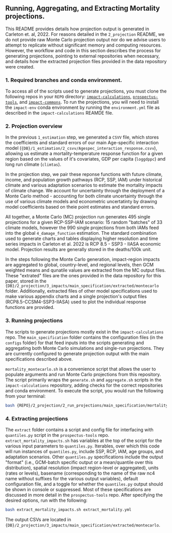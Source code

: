 ##  Running, Aggregating, and Extracting Mortality projections.

This README provides details how projection output is generated in Carleton et. al, 2022. For reasons detailed in the `2_projection` README, we do not provide raw Monte Carlo projection output nor do we advise users to attempt to replicate without significant memory and computing resources. However, the workflow and code in this section describes the process for generating projections, pointing to external repositories when necessary, and details how the extracted projection files provided in the data repository were created. 

### 1. Required branches and conda environment.

To access all of the scripts used to generate projections, you must clone the following repos in your `REPO` directory: [`impact-calculations`](https://github.com/ClimateImpactLab/impact-calculations), [`prospectus-tools`](https://github.com/jrising/prospectus-tools), and [`impact-commons`](https://github.com/ClimateImpactLab/impact-common). To run the projections, you will need to install the `impact-env` conda environment by running the `environment.yml` file as described in the `impact-calculations` REAMDE file.  

### 2. Projection overview

In the previous `1_estimation` step, we generated a `CSVV` file, which stores the coefficients and standard errors of our main Age-specific interaction model (`{DB}/1_estimation/2_csvv/Agespec_interaction_response.csvv`), allowing us estimate a mortality-temperature response function for a given region based on the values of it's covariates, GDP per capita (`loggdppc`) and long run climate (`climtas`).

In the projection step, we pair these reponse functions with future climate, income, and population growth pathways (RCP, SSP, IAM) under historical climate and various adaptation scenarios to estimate the mortality impacts of climate change. We account for uncertainty through the deployment of a Monte Carlo method - accounting for both climate uncertainty through the use of various climate models and econometric uncertatinty by drawing model coefficients based on theie point estimates and standard errors. 

All together, a Monte Carlo (MC) projection run generates 495 single projections for a given RCP-SSP-IAM scenario: 15 random "batches" of 33 climate models, however the 990 single projections from both IAMs feed into the global `4_damage_function` estimation. The standard combination used to generate charts and tables displaying higher resolution and time series impacts in Carleton et al. 2022 is RCP 8.5 - SSP3 - IIASA economic model. Projection results are generally stored in the deaths/100k unit.

In the steps following the Monte Carlo generation, impact-region impacts are aggregated to global, country-level, and regional levels, then GCM weighted means and qunatile values are extracted from the MC output files. These "extrated" files are the ones provided in the data repository for this paper, stored in the `{DB}/2_projection/3_impacts/main_specification/extracted/montecarlo` folder. Additionally, extracted files of other model specifications used to make various appendix charts and a single projection's output files (RCP8.5-CCSM4-SSP3-IIASA) used to plot the individual response functions are provided.

### 3. Running projections

The scripts to generate projections mostly exist in the `impact-calculations` repo. The `main_specification` folder contains the configuration files (in the `configs` folder) for that feed inputs into the scripts generating and aggregating both Monte Carlo simulations and single-run projections. They are currently configured to generate projection output with the main specifications described above. 

`mortality_montecarlo.sh` is a convenience script that allows the user to populate arguments and run Monte Carlo projections from this repository. The script primarily wraps the `generate.sh` and `aggregate.sh` scripts in the `impact-calculations` repository, adding checks for the correct repositories and conda environment. To execute the script, you would run the following from your terminal:

```bash
bash {REPO}/2_projection/2_run_projections/main_specification/mortality_montecarlo.sh
```

### 4. Extracting projections

The `extract` folder contains a script and config file for interfacing with `quantiles.py` script in the `prospectus-tools` repo. `extract_mortality_impacts.sh` has variables at the top of the script for the various input parameters to `quantiles.py`. Iterables, over which this code will run instances of `quantiles.py`, include SSP, RCP, IAM, age groups, and adaptation scenarios. Other `quantiles.py` specifications include the output "format" (i.e., GCM-batch specific output or a mean/quantile over this distribution), spatial resolution (impact region-level or aggregated), units (rates or levels), basename (corresponding to the name of the raw nc4 name without suffixes for the various output variables), default configuration file, and a toggle for whether the `quantiles.py` output should be shown in console or suppressed. Most of these specifications are discussed in more detail in the `prospectus-tools` repo. After specifying the desired options, run with the following:

```bash
bash extract_mortality_impacts.sh extract_mortality.yml
```

The output CSVs are located in `{DB}/2_projection/3_impacts/main_specification/extracted/montecarlo`.

